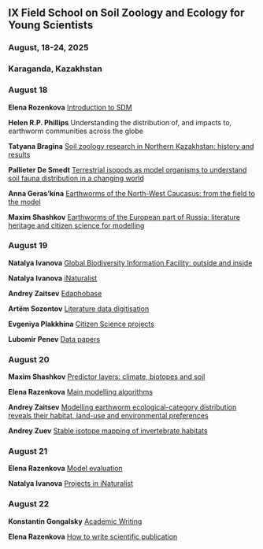 ## IX Field School on Soil Zoology and Ecology for Young Scientists
### August, 18-24, 2025
### Karaganda, Kazakhstan

### August 18
**Elena Rozenkova** [Introduction to SDM](https://github.com/MaxCarabus/Karaganda_SDM_2025/blob/main/01_Razenkova_Lecture1_Intro_to_SDM_2025-08-18.pdf)

**Helen R.P. Phillips** Understanding the distribution of, and impacts to, earthworm communities across the globe

**Tatyana Bragina** [Soil zoology research in Northern Kazakhstan: history and results](https://github.com/MaxCarabus/Karaganda_SDM_2025/blob/main/03_Bragina_Northern_Kazakhstan_2025-08-18.pdf)

**Pallieter De Smedt** [Terrestrial isopods as model organisms to understand soil fauna
distribution in a changing world](https://github.com/MaxCarabus/Karaganda_SDM_2025/blob/main/04_De_Smedt_Terestrial_Isopods.pdf)

**Anna Geras’kina** [Earthworms of the North-West Caucasus: from the field to the model](https://github.com/MaxCarabus/Karaganda_SDM_2025/blob/main/05_Geraskina_Earthworms_Caucasus_2025-08-18.pdf)

**Maxim Shashkov** [Earthworms of the European part of Russia: literature heritage and citizen science for modelling](https://github.com/MaxCarabus/Karaganda_SDM_2025/blob/main/06_Shashkov_Earthworms_European_Russia_2025-08-18.pdf)

### August 19
**Natalya Ivanova** [Global Biodiversity Information Facility: outside and inside](https://github.com/MaxCarabus/Karaganda_SDM_2025/blob/main/07_Ivanova_GBIF_2025-08-19.pdf)

**Natalya Ivanova** [iNaturalist](https://github.com/MaxCarabus/Karaganda_SDM_2025/blob/main/08_Ivanova_iNaturalist_2025-08-19.pdf)

**Andrey Zaitsev** [Edaphobase](https://github.com/MaxCarabus/Karaganda_SDM_2025/blob/main/09_Zaytsev_Edaphobase_2025-08-19.pdf)

**Artëm Sozontov** [Literature data digitisation](https://github.com/MaxCarabus/Karaganda_SDM_2025/blob/main/10_Sozontov_Lit_data_2025-08-19.pdf)

**Evgeniya Plakkhina** [Citizen Science projects](https://github.com/MaxCarabus/Karaganda_SDM_2025/blob/main/11_Plakkhina_2025-08-19.pdfC)

**Lubomir Penev** [Data papers](https://github.com/MaxCarabus/Karaganda_SDM_2025/blob/main/12_Penev_Data_papers_2025-08-19.pdf)

### August 20
**Maxim Shashkov** [Predictor layers: climate, biotopes and soil]()

**Elena Razenkova** [Main modelling algorithms]()

**Andrey Zaitsev** [Modelling earthworm ecological-category distribution reveals their habitat, land-use and environmental preferences]()

**Andrey Zuev** [Stable isotope mapping of invertebrate habitats]()

### August 21
**Elena Razenkova** [Model evaluation]()

**Natalya Ivanova** [Projects in iNaturalist]()

### August 22
**Konstantin Gongalsky** [Academic Writing]()

**Elena Razenkova** [How to write scientific publication]()
